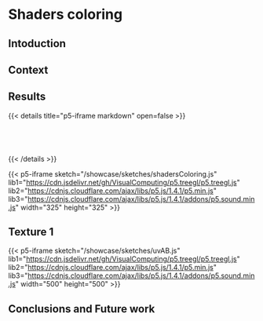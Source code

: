# Shaders coloring

## Intoduction 


## Context


## Results

 {{< details title="p5-iframe markdown" open=false >}}

```js


  
```

{{< /details >}}



{{< p5-iframe sketch="/showcase/sketches/shadersColoring.js" lib1="https://cdn.jsdelivr.net/gh/VisualComputing/p5.treegl/p5.treegl.js"  lib2="https://cdnjs.cloudflare.com/ajax/libs/p5.js/1.4.1/p5.min.js" lib3="https://cdnjs.cloudflare.com/ajax/libs/p5.js/1.4.1/addons/p5.sound.min.js"  width="325" height="325" >}}

## Texture 1


{{< p5-iframe sketch="/showcase/sketches/uvAB.js" lib1="https://cdn.jsdelivr.net/gh/VisualComputing/p5.treegl/p5.treegl.js"  lib2="https://cdnjs.cloudflare.com/ajax/libs/p5.js/1.4.1/p5.min.js" lib3="https://cdnjs.cloudflare.com/ajax/libs/p5.js/1.4.1/addons/p5.sound.min.js"  width="500" height="500" >}}



## Conclusions and Future work 
